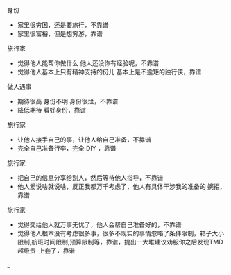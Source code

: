 
身份
- 家里很穷困，还是要旅行，不靠谱
- 家里很富裕，但是想穷游，靠谱

旅行家
- 觉得他人能帮你做什么 他人还没你有经验呢，不靠谱
- 觉得他人基本上只有精神支持的份儿 基本上是不逾矩的独行侠，靠谱

做人遇事
- 期待很高 身份不明 身份很烂，不靠谱
- 降低期待 看好身份，靠谱

旅行家
- 让他人接手自己的事，让他人给自己准备，不靠谱
- 完全自己准备行李，完全 DIY ，靠谱

旅行家
- 把自己的信息分享给别人，然后等待他人指导，不靠谱
- 他人爱说啥就说啥，反正我都万千考虑了，他人有具体干涉我的准备的 婉拒，靠谱

旅行家
- 觉得交给他人就万事无忧了，他人会帮自己准备好的，不靠谱
- 觉得他人根本没有考虑很多事，很多不现实的事情忽略了条件限制，箱子大小限制,航班时间限制,预算限制等，靠谱，提出一大堆建议劝服你之后发现TMD超级贵-上套了，靠谱




[-](https://github.com/7900ms/000nottheater_deserted_systemlibrary/blob/master/supplementary/slang-不要老想着花了钱haoxiang就是别人的事情了.md#没有旅行家精神的)

